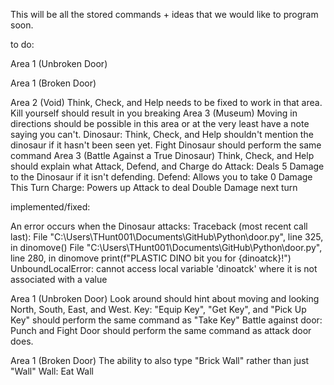 This will be all the stored commands + ideas that we would like to program soon.


to do:

Area 1 (Unbroken Door)

Area 1 (Broken Door)

Area 2 (Void)
  Think, Check, and Help needs to be fixed to work in that area.
  Kill yourself should result in you breaking
Area 3 (Museum)
  Moving in directions should be possible in this area or at the very least have a note saying you can't.
  Dinosaur:
    Think, Check, and Help shouldn't mention the dinosaur if it hasn't been seen yet.
    Fight Dinosaur should perform the same command
Area 3 (Battle Against a True Dinosaur)
  Think, Check, and Help should explain what Attack, Defend, and Charge do
    Attack: Deals 5 Damage to the Dinosaur if it isn't defending.
    Defend: Allows you to take 0 Damage This Turn
    Charge: Powers up Attack to deal Double Damage next turn

implemented/fixed:
  
An error occurs when the Dinosaur attacks:
    Traceback (most recent call last):
    File "C:\Users\THunt001\Documents\GitHub\Python\door.py", line 325, in <module>
      dinomove()
    File "C:\Users\THunt001\Documents\GitHub\Python\door.py", line 280, in dinomove
      print(f"PLASTIC DINO bit you for {dinoatck}!")
  UnboundLocalError: cannot access local variable 'dinoatck' where it is not associated with a value

Area 1 (Unbroken Door)
  Look around should hint about moving and looking North, South, East, and West.
  Key:
    "Equip Key", "Get Key", and "Pick Up Key" should perform the same command as "Take Key"
  Battle against door:
    Punch and Fight Door should perform the same command as attack door does.

Area 1 (Broken Door)
    The ability to also type "Brick Wall" rather than just "Wall"
    Wall:
    Eat Wall
